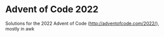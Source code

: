 # Advent of Code 2022

Solutions for the 2022 Advent of Code (http://adventofcode.com/2022/), mostly in awk
